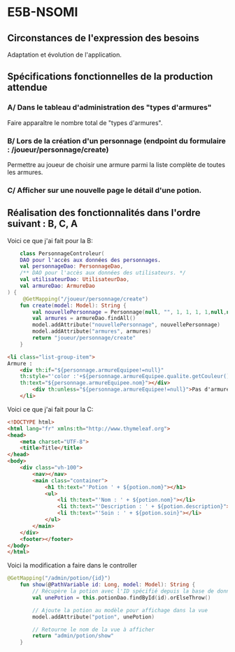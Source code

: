 # E5B-NSOMI

## Circonstances de l'expression des besoins
Adaptation et évolution de l'application.

## Spécifications fonctionnelles de la production attendue

### A/ Dans le tableau d'administration des "types d'armures"
Faire apparaître le nombre total de "types d'armures".

### B/ Lors de la création d'un personnage (endpoint du formulaire : /joueur/personnage/create)
Permettre au joueur de choisir une armure parmi la liste complète de toutes les armures.

### C/ Afficher sur une nouvelle page le détail d'une potion.

## Réalisation des fonctionnalités dans l'ordre suivant : B, C, A

Voici ce que j'ai fait pour la B:



```kotlin
    class PersonnageControleur(
    DAO pour l'accès aux données des personnages.
    val personnageDao: PersonnageDao,
    /** DAO pour l'accès aux données des utilisateurs. */
    val utilisateurDao: UtilisateurDao,
    val armureDao: ArmureDao
) {
     @GetMapping("/joueur/personnage/create")
    fun create(model: Model): String {
        val nouvellePersonnage = Personnage(null, "", 1, 1, 1, 1,null,null)
        val armures = armureDao.findAll()
        model.addAttribute("nouvellePersonnage", nouvellePersonnage)
        model.addAttribute("armures", armures)
        return "joueur/personnage/create"
    }
```

```html
<li class="list-group-item">
Armure :
    <div th:if="${personnage.armureEquipee!=null}"
    th:style="'color :'+${personnage.armureEquipee.qualite.getCouleur()}"
    th:text="${personnage.armureEquipee.nom}"></div>
        <div th:unless="${personnage.armureEquipee!=null}">Pas d'armure</div>
    </li>
```

Voici ce que j'ai fait pour la C:
```html
<!DOCTYPE html>
<html lang="fr" xmlns:th="http://www.thymeleaf.org">
<head>
    <meta charset="UTF-8">
    <title>Title</title>
</head>
<body>
    <div class="vh-100">
        <nav></nav>
        <main class="container">
            <h1 th:text="'Potion ' + ${potion.nom}"></h1>
            <ul>
                <li th:text="'Nom : ' + ${potion.nom}"></li>
                <li th:text="'Description : ' + ${potion.description}"></li>
                <li th:text="'Soin : ' + ${potion.soin}"></li>
            </ul>
        </main>
    </div>
    <footer></footer>
</body>
</html>
```
Voici la modification a faire dans le controller

```kotlin
@GetMapping("/admin/potion/{id}")
    fun show(@PathVariable id: Long, model: Model): String {
        // Récupère la potion avec l'ID spécifié depuis la base de données
        val unePotion = this.potionDao.findById(id).orElseThrow()

        // Ajoute la potion au modèle pour affichage dans la vue
        model.addAttribute("potion", unePotion)

        // Retourne le nom de la vue à afficher
        return "admin/potion/show"
    }
```